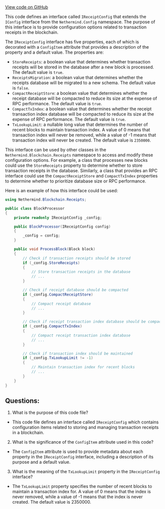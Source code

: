 [View code on GitHub](https://github.com/nethermindeth/nethermind/Nethermind.Blockchain/Receipts/IReceiptConfig.cs)

This code defines an interface called `IReceiptConfig` that extends the `IConfig` interface from the `Nethermind.Config` namespace. The purpose of this interface is to provide configuration options related to transaction receipts in the blockchain.

The `IReceiptConfig` interface has five properties, each of which is decorated with a `ConfigItem` attribute that provides a description of the property and a default value. The properties are:

- `StoreReceipts`: a boolean value that determines whether transaction receipts will be stored in the database after a new block is processed. The default value is `true`.
- `ReceiptsMigration`: a boolean value that determines whether the receipts database will be migrated to a new schema. The default value is `false`.
- `CompactReceiptStore`: a boolean value that determines whether the receipt database will be compacted to reduce its size at the expense of RPC performance. The default value is `true`.
- `CompactTxIndex`: a boolean value that determines whether the receipt transaction index database will be compacted to reduce its size at the expense of RPC performance. The default value is `true`.
- `TxLookupLimit`: a nullable long value that determines the number of recent blocks to maintain transaction index. A value of 0 means that transaction index will never be removed, while a value of -1 means that transaction index will never be created. The default value is `2350000`.

This interface can be used by other classes in the `Nethermind.Blockchain.Receipts` namespace to access and modify these configuration options. For example, a class that processes new blocks could use the `StoreReceipts` property to determine whether to store transaction receipts in the database. Similarly, a class that provides an RPC interface could use the `CompactReceiptStore` and `CompactTxIndex` properties to determine whether to prioritize database size or RPC performance.

Here is an example of how this interface could be used:

```csharp
using Nethermind.Blockchain.Receipts;

public class BlockProcessor
{
    private readonly IReceiptConfig _config;

    public BlockProcessor(IReceiptConfig config)
    {
        _config = config;
    }

    public void ProcessBlock(Block block)
    {
        // Check if transaction receipts should be stored
        if (_config.StoreReceipts)
        {
            // Store transaction receipts in the database
            // ...
        }

        // Check if receipt database should be compacted
        if (_config.CompactReceiptStore)
        {
            // Compact receipt database
            // ...
        }

        // Check if receipt transaction index database should be compacted
        if (_config.CompactTxIndex)
        {
            // Compact receipt transaction index database
            // ...
        }

        // Check if transaction index should be maintained
        if (_config.TxLookupLimit != -1)
        {
            // Maintain transaction index for recent blocks
            // ...
        }
    }
}
```
## Questions: 
 1. What is the purpose of this code file?
- This code file defines an interface called `IReceiptConfig` which contains configuration items related to storing and managing transaction receipts in a blockchain.

2. What is the significance of the `ConfigItem` attribute used in this code?
- The `ConfigItem` attribute is used to provide metadata about each property in the `IReceiptConfig` interface, including a description of its purpose and a default value.

3. What is the meaning of the `TxLookupLimit` property in the `IReceiptConfig` interface?
- The `TxLookupLimit` property specifies the number of recent blocks to maintain a transaction index for. A value of 0 means that the index is never removed, while a value of -1 means that the index is never created. The default value is 2350000.